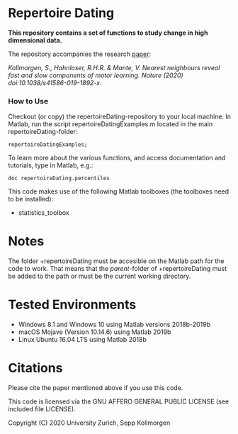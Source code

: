 # Repertoire Dating

**This repository contains a set of functions to study change in high dimensional data.**

The repository accompanies the research [paper](https://www.nature.com/articles/s41586-019-1892-x):

*Kollmorgen, S., Hahnloser, R.H.R. &amp; Mante, V. Nearest neighbours reveal fast and slow components of motor learning. Nature (2020) doi:10.1038/s41586-019-1892-x*.

### How to Use
Checkout (or copy) the repertoireDating-repository to your local machine. In Matlab, run the script repertoireDatingExamples.m located in the main repertoireDating-folder:

```
repertoireDatingExamples;
```

To learn more about the various functions, and access documentation and tutorials, type in Matlab, e.g.:
``` 
doc repertoireDating.percentiles
```

This code makes use of the following Matlab toolboxes (the toolboxes need to be installed):
- statistics_toolbox

# Notes
The folder +repertoireDating must be accesible on the Matlab path for the code to work. That means that the *parent*-folder of +repertoireDating must be added to the path or must be the current working directory.

# Tested Environments
- Windows 8.1 and Windows 10 using Matlab versions 2018b-2019b
- macOS Mojave (Version 10.14.6) using Matlab 2019b
- Linux Ubuntu 16.04 LTS using Matlab 2018b

# Citations
Please cite the paper mentioned above if you use this code.
 

This code is licensed via the GNU AFFERO GENERAL PUBLIC LICENSE (see included file LICENSE).

Copyright (C) 2020 University Zurich, Sepp Kollmorgen 
